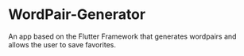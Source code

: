 # WordPair-Generator
An app based on the Flutter Framework that generates wordpairs and allows the user to save favorites.
